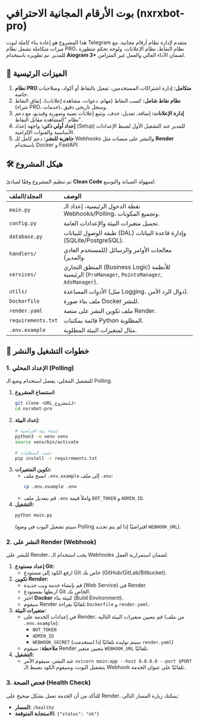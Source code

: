 # بوت الأرقام المجانية الاحترافي (nxrxbot-pro)

هذا المشروع هو إعادة بناء كاملة لبوت Telegram متقدم لإدارة نظام أرقام مجانية، مع ميزات متكاملة تشمل نظام PRO، نظام النقاط، نظام الإعلانات، ولوحة تحكم متطورة للمدير. تم تطويره باستخدام **Aiogram 3+** لضمان الأداء العالي والعمل غير المتزامن.

## 🌟 الميزات الرئيسية

1.  **نظام PRO متكامل:** إدارة اشتراكات المستخدمين، تفعيل بالنقاط أو أكواد، وصلاحيات خاصة.
2.  **نظام نقاط شامل:** كسب النقاط (مهام، دعوات، مشاهدة إعلانات)، إنفاق النقاط (شراء PRO، خدمات)، وسجل تاريخي دقيق.
3.  **إدارة الإعلانات:** إضافة، تعديل، حذف، وتتبع إعلانات نصية وصورية وفيديو، مع دعم نظام "المشاهدة مقابل النقاط".
4.  **إعداد أولي ذكي:** واجهة إعداد (Setup) للمدير عند التشغيل الأول لضبط الإعدادات الأساسية والقنوات الإلزامية.
5.  **جاهزية للنشر:** دعم كامل للـ Webhooks والنشر على منصات مثل **Render** باستخدام Docker و FastAPI.

## 🛠️ هيكل المشروع

تم تنظيم المشروع وفقًا لمبادئ **Clean Code** لسهولة الصيانة والتوسع:

| المجلد/الملف | الوصف |
| :--- | :--- |
| `main.py` | نقطة الدخول الرئيسية، إعداد الـ Webhooks/Polling، وتجميع المكونات. |
| `config.py` | تحميل متغيرات البيئة والإعدادات العامة. |
| `database.py` | طبقة الوصول للبيانات (DAL) وإدارة قاعدة البيانات (SQLite/PostgreSQL). |
| `handlers/` | معالجات الأوامر والرسائل (للمستخدم العادي والمدير). |
| `services/` | المنطق التجاري (Business Logic) للأنظمة الرئيسية (`ProManager`, `PointsManager`, `AdsManager`). |
| `utils/` | الأدوات المساعدة (مثل Logging، دوال الرد الآمن). |
| `Dockerfile` | ملف بناء صورة Docker للنشر. |
| `render.yaml` | ملف تكوين النشر على منصة Render. |
| `requirements.txt` | قائمة بمكتبات Python المطلوبة. |
| `.env.example` | مثال لمتغيرات البيئة المطلوبة. |

## 🚀 خطوات التشغيل والنشر

### 1. الإعداد المحلي (Polling)

للتشغيل المحلي، يفضل استخدام وضع الـ Polling.

1.  **استنساخ المشروع:**
    ```bash
    git clone <URL_للمشروع>
    cd nxrxbot-pro
    ```
2.  **إعداد البيئة:**
    ```bash
    # إنشاء بيئة افتراضية
    python3 -m venv venv
    source venv/bin/activate
    
    # تثبيت المتطلبات
    pip install -r requirements.txt
    ```
3.  **تكوين المتغيرات:**
    - انسخ ملف `.env.example` إلى ملف `.env`:
      ```bash
      cp .env.example .env
      ```
    - قم بتعديل ملف `.env` واملأ قيمة `BOT_TOKEN` و `ADMIN_ID`.
4.  **التشغيل:**
    ```bash
    python main.py
    ```
    (سيتم تشغيل البوت في وضع Polling افتراضيًا إذا لم يتم تحديد `WEBHOOK_URL`).

### 2. النشر على Render (Webhook)

للنشر على Render، يجب استخدام الـ Webhooks لضمان استمرارية العمل.

1.  **إعداد مستودع Git:**
    - ارفع الكود إلى مستودع Git خاص بك (GitHub/GitLab/Bitbucket).
2.  **تكوين Render:**
    - قم بإنشاء خدمة ويب جديدة (Web Service) في Render.
    - اربطها بمستودع Git الخاص بك.
    - اختر **Docker** كبيئة بناء (Build Environment).
    - سيقوم Render تلقائيًا بقراءة `Dockerfile` و `render.yaml`.
3.  **متغيرات البيئة:**
    - في إعدادات الخدمة على Render، قم بتعيين متغيرات البيئة التالية (من ملف `.env.example`):
      - `BOT_TOKEN`
      - `ADMIN_ID`
      - `WEBHOOK_SECRET` (سيتم توليده تلقائيًا إذا استخدمت `render.yaml`)
    - **ملاحظة:** سيقوم Render بتعيين متغير `WEBHOOK_URL` تلقائيًا.
4.  **التشغيل:**
    - عند النشر، سيقوم الأمر `uvicorn main:app --host 0.0.0.0 --port $PORT` بتشغيل البوت، وسيقوم الكود بضبط الـ Webhook تلقائيًا على عنوان الخدمة.

### 3. فحص الصحة (Health Check)

للتأكد من أن الخدمة تعمل بشكل صحيح على Render، يمكنك زيارة المسار التالي:

- **المسار:** `/healthz`
- **الاستجابة المتوقعة:** `{"status": "ok"}`
